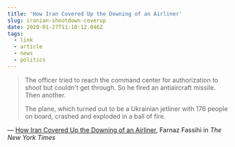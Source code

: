 ```yaml
---
title: 'How Iran Covered Up the Downing of an Airliner'
slug: iranian-shootdown-coverup
date: 2020-01-27T11:10:12.046Z
tags:
  - link
  - article
  - news
  - politics
---
```


> The officer tried to reach the command center for authorization to shoot but couldn't get through. So he fired an antiaircraft missile. Then another.
> 
> The plane, which turned out to be a Ukrainian jetliner with 176 people on board, crashed and exploded in a ball of fire.

&mdash; [How Iran Covered Up the Downing of an Airliner](https://www.nytimes.com/2020/01/26/world/middleeast/iran-plane-crash-coverup.html), Farnaz Fassihi in _The New York Times_